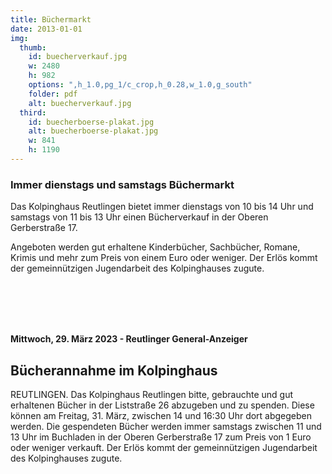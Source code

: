 ```yaml
---
title: Büchermarkt
date: 2013-01-01
img:
  thumb:
    id: buecherverkauf.jpg
    w: 2480
    h: 982
    options: ",h_1.0,pg_1/c_crop,h_0.28,w_1.0,g_south"
    folder: pdf
    alt: buecherverkauf.jpg
  third:
    id: buecherboerse-plakat.jpg
    alt: buecherboerse-plakat.jpg
    w: 841
    h: 1190
---
```


<!--mehr-->

### Immer dienstags und samstags Büchermarkt

Das Kolpinghaus Reutlingen bietet immer dienstags von 10 bis 14 Uhr und 
samstags von 11 bis 13 Uhr einen Bücherverkauf in der Oberen Gerberstraße 
17\.

Angeboten werden gut erhaltene Kinderbücher, Sachbücher, Romane, Krimis 
und mehr zum Preis von einem Euro oder weniger. Der Erlös kommt der 
gemeinnützigen Jugendarbeit des Kolpinghauses zugute.


<br>
<br>
<br>
<br>

**Mittwoch, 29. März 2023 - Reutlinger General-Anzeiger**
## Bücherannahme im Kolpinghaus
REUTLINGEN. Das Kolpinghaus Reutlingen bitte, gebrauchte und gut erhaltenen Bücher in der Liststraße 26 abzugeben und zu spenden. Diese können am Freitag, 31. März, zwischen 14 und 16:30 Uhr dort abgegeben werden. Die gespendeten Bücher werden immer samstags zwischen 11 und 13 Uhr im Buchladen in der Oberen Gerberstraße 17 zum Preis von 1 Euro oder weniger verkauft. Der Erlös kommt der gemeinnützigen Jugendarbeit des Kolpinghauses zugute.
